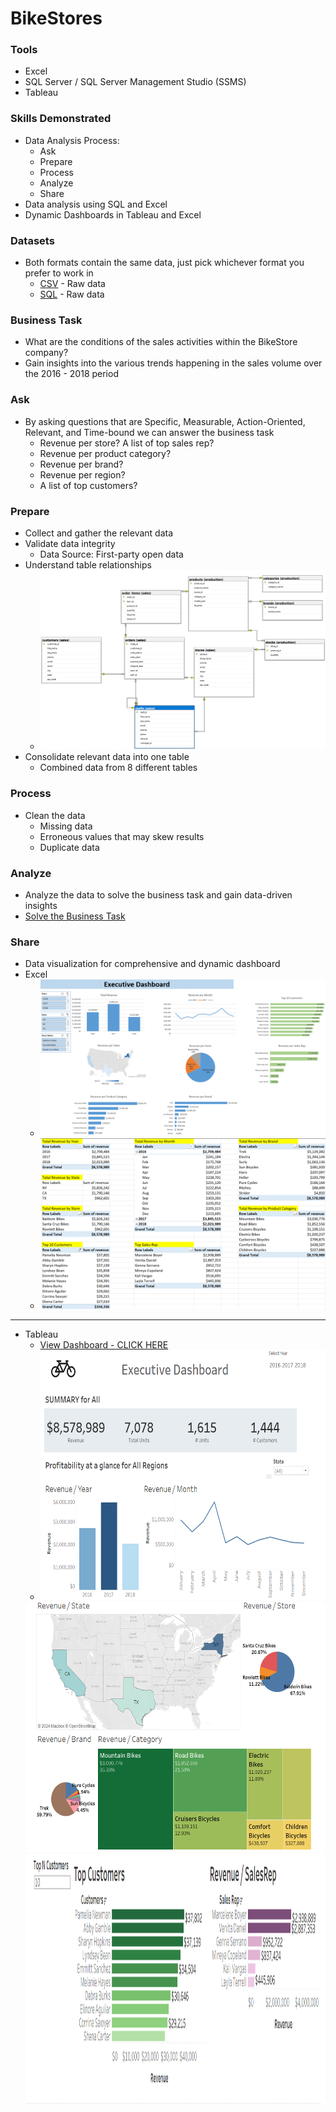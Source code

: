 # BikeStores

### Tools
* Excel
* SQL Server / SQL Server Management Studio (SSMS)
* Tableau

### Skills Demonstrated
* Data Analysis Process:
    * Ask
    * Prepare
    * Process
    * Analyze
    * Share
* Data analysis using SQL and Excel
* Dynamic Dashboards in Tableau and Excel

### Datasets
* Both formats contain the same data, just pick whichever format you prefer to work in
    * [CSV](Data-Source/CSV/) - Raw data
    * [SQL](Data-Source/SQL/) - Raw data

### Business Task
* What are the conditions of the sales activities within the BikeStore company?
* Gain insights into the various trends happening in the sales volume over the 2016 - 2018 period

### Ask
* By asking questions that are Specific, Measurable, Action-Oriented, Relevant, and Time-bound we can answer the business task
    * Revenue per store?
    A list of top sales rep?
    * Revenue per product category?
    * Revenue per brand?
    * Revenue per region?
    * A list of top customers?

### Prepare
* Collect and gather the relevant data
* Validate data integrity
    * Data Source: First-party open data
* Understand table relationships
    * ![screenshot](img/Database-Diagram.png)
* Consolidate relevant data into one table
    * Combined data from 8 different tables

### Process
* Clean the data
    * Missing data
    * Erroneous values that may skew results
    * Duplicate data

### Analyze
* Analyze the data to solve the business task and gain data-driven insights
* [Solve the Business Task](Questions-and-Answers.md)

### Share
* Data visualization for comprehensive and dynamic dashboard
* Excel
    * ![Excel Dashboard](img/Dashboard.png)
    * ![Excel KPI](img/KPI.png)

---

* Tableau
    * [View Dashboard - CLICK HERE](https://public.tableau.com/app/profile/zohair.awan/viz/BikeStores_17193581764380/Dashboard)
    * <img src = "img/Tableau-Dashboard-1.png" width = "550" height = "400">
    <img src = "img/Tableau-Dashboard-2.png" width = "550" height = "400">
    <img src = "img/Tableau-Dashboard-3.png" width = "550" height = "400">